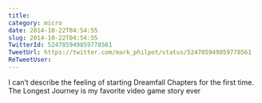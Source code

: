 ```yaml
---
title: 
category: micro
date: 2014-10-22T04:54:55
slug: 2014-10-22T04:54:55
TwitterId: 524785949859778561
TweetUrl: https://twitter.com/mark_philpot/status/524785949859778561
ReTweetUser: 
---
```


I can’t describe the feeling of starting Dreamfall Chapters for the first time. The Longest Journey is my favorite video game story ever